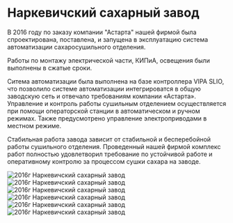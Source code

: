 # Наркевичский сахарный завод

В 2016 году по заказу компании "Астарта" нашей фирмой была спроектирована, поставлена, и запущена в эксплуатацию система автоматизации сахаросушильного отделения.

Работы по монтажу электрической части, КИПиА, освещения были выполнены в сжатые сроки.

Ситема автоматизации была выполнена на базе контроллера VIPA SLIO, что позволило системе автоматизации интегрироватся в общую заводскую сеть и отвечало требованиям компании «Астарта». Управление и контроль работы сушильным отделением осуществляется при помощи операторской станции в автоматическом и ручном режимах. Также предусмотрено управление электроприводами в местном режиме.

Стабильная работа завода зависит от стабильной и бесперебойной работы сушильного отделения. Проведенный нашей фирмой комплекс работ полностью удовлетворил требование по устойчивой работе и оперативному контролю за процессом сушки сахара на заводе.

![2016г Наркевичский сахарный завод](/img/works/2016/narkev1.jpg)
![2016г Наркевичский сахарный завод](/img/works/2016/narkev2.jpg)
![2016г Наркевичский сахарный завод](/img/works/2016/narkev3.jpg)
![2016г Наркевичский сахарный завод](/img/works/2016/narkev4.jpg)
![2016г Наркевичский сахарный завод](/img/works/2016/narkev5.jpg)
![2016г Наркевичский сахарный завод](/img/works/2016/narkev6.jpg)
